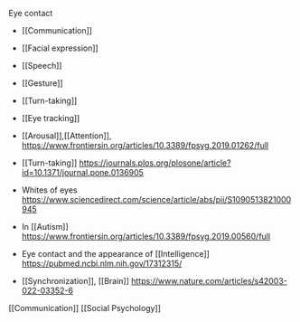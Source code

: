 Eye contact

  - [[Communication]]
  - [[Facial expression]]
  - [[Speech]]
  - [[Gesture]]
  - [[Turn-taking]]
  - [[Eye tracking]]

  - [[Arousal]],[[Attention]],
    https://www.frontiersin.org/articles/10.3389/fpsyg.2019.01262/full

  - [[Turn-taking]]
    https://journals.plos.org/plosone/article?id=10.1371/journal.pone.0136905
  - Whites of eyes
    https://www.sciencedirect.com/science/article/abs/pii/S1090513821000945
  - In [[Autism]]
    https://www.frontiersin.org/articles/10.3389/fpsyg.2019.00560/full

  - Eye contact and the appearance of
    [[Intelligence]]
    https://pubmed.ncbi.nlm.nih.gov/17312315/

  - [[Synchronization]],
    [[Brain]]
    https://www.nature.com/articles/s42003-022-03352-6

[[Communication]] [[Social Psychology]]